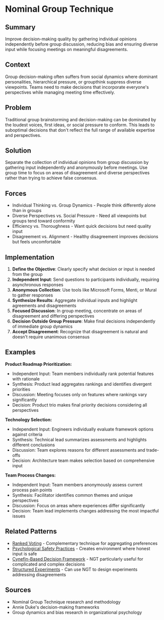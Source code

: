 # Nominal Group Technique

## Summary
Improve decision-making quality by gathering individual opinions independently before group discussion, reducing bias and ensuring diverse input while focusing meetings on meaningful disagreements.

## Context
Group decision-making often suffers from social dynamics where dominant personalities, hierarchical pressure, or groupthink suppress diverse viewpoints. Teams need to make decisions that incorporate everyone's perspectives while managing meeting time effectively.

## Problem
Traditional group brainstorming and decision-making can be dominated by the loudest voices, first ideas, or social pressure to conform. This leads to suboptimal decisions that don't reflect the full range of available expertise and perspectives.

## Solution
Separate the collection of individual opinions from group discussion by gathering input independently and anonymously before meetings. Use group time to focus on areas of disagreement and diverse perspectives rather than trying to achieve false consensus.

## Forces
- Individual Thinking vs. Group Dynamics - People think differently alone than in groups
- Diverse Perspectives vs. Social Pressure - Need all viewpoints but groups tend toward conformity
- Efficiency vs. Thoroughness - Want quick decisions but need quality input
- Disagreement vs. Alignment - Healthy disagreement improves decisions but feels uncomfortable

## Implementation
1. **Define the Objective**: Clearly specify what decision or input is needed from the group
2. **Independent Input**: Send questions to participants individually, requiring asynchronous responses
3. **Anonymous Collection**: Use tools like Microsoft Forms, Menti, or Mural to gather responses
4. **Synthesize Results**: Aggregate individual inputs and highlight agreements and disagreements
5. **Focused Discussion**: In group meeting, concentrate on areas of disagreement and differing perspectives
6. **Decision Outside Group Pressure**: Make final decisions independently of immediate group dynamics
7. **Accept Disagreement**: Recognize that disagreement is natural and doesn't require unanimous consensus

## Examples
**Product Roadmap Prioritization:**
- Independent Input: Team members individually rank potential features with rationale
- Synthesis: Product lead aggregates rankings and identifies divergent priorities
- Discussion: Meeting focuses only on features where rankings vary significantly
- Decision: Product trio makes final priority decisions considering all perspectives

**Technology Selection:**
- Independent Input: Engineers individually evaluate framework options against criteria
- Synthesis: Technical lead summarizes assessments and highlights different conclusions
- Discussion: Team explores reasons for different assessments and trade-offs
- Decision: Architecture team makes selection based on comprehensive input

**Team Process Changes:**
- Independent Input: Team members anonymously assess current process pain points
- Synthesis: Facilitator identifies common themes and unique perspectives
- Discussion: Focus on areas where experiences differ significantly
- Decision: Team lead implements changes addressing the most impactful issues

## Related Patterns
- [Ranked Voting](ranked-voting.md) - Complementary technique for aggregating preferences
- [Psychological Safety Practices](psychological-safety-practices.md) - Creates environment where honest input is safe
- [Cynefin-Based Decision Framework](cynefin-based-decision-framework.md) - NGT particularly useful for complicated and complex decisions
- [Structured Experiments](structured-experiments.md) - Can use NGT to design experiments addressing disagreements

## Sources
- Nominal Group Technique research and methodology
- Annie Duke's decision-making frameworks
- Group dynamics and bias research in organizational psychology